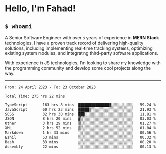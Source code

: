 <h1>Hello, I'm Fahad!</h1>

<h2><code>$ whoami</code></h2>

A Senior Software Engineer with over 5 years of experience in **MERN Stack** technologies. I have a proven track record of delivering high-quality solutions, including implementing real-time tracking systems, optimizing existing system modules, and integrating third-party software applications.

With experience in JS technologies, I'm looking to share my knowledge with the programming community and develop some cool projects along the way.

---

<!--START_SECTION:waka-->

```txt
From: 24 April 2023 - To: 23 October 2023

Total Time: 275 hrs 22 mins

TypeScript       163 hrs 8 mins  ██████████████▓░░░░░░░░░░   59.24 %
JavaScript       60 hrs 23 mins  █████▒░░░░░░░░░░░░░░░░░░░   21.93 %
SCSS             32 hrs 30 mins  ███░░░░░░░░░░░░░░░░░░░░░░   11.81 %
JSON             8 hrs 20 mins   ▓░░░░░░░░░░░░░░░░░░░░░░░░   03.03 %
Other            3 hrs 29 mins   ▒░░░░░░░░░░░░░░░░░░░░░░░░   01.27 %
XML              2 hrs 52 mins   ▒░░░░░░░░░░░░░░░░░░░░░░░░   01.04 %
Markdown         1 hr 33 mins    ░░░░░░░░░░░░░░░░░░░░░░░░░   00.56 %
Ezhil            53 mins         ░░░░░░░░░░░░░░░░░░░░░░░░░   00.32 %
Bash             33 mins         ░░░░░░░░░░░░░░░░░░░░░░░░░   00.20 %
Assembly         22 mins         ░░░░░░░░░░░░░░░░░░░░░░░░░   00.13 %
```

<!--END_SECTION:waka-->

<!--
**heyFahad/heyFahad** is a ✨ _special_ ✨ repository because its `README.md` (this file) appears on your GitHub profile.

Here are some ideas to get you started:

- 🔭 I’m currently working on ...
- 🌱 I’m currently learning ...
- 👯 I’m looking to collaborate on ...
- 🤔 I’m looking for help with ...
- 💬 Ask me about ...
- 📫 How to reach me: ...
- 😄 Pronouns: ...
- ⚡ Fun fact: ...
-->
